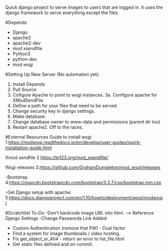 Quick django project to serve images to users that are logged in. It uses the django framework to serve everything except the files.

#Depends
- Django
- apache2
- apache2-dev
- mod xsendfile
- Python3
- python-dev
- mod wsgi


#Setting Up New Server (No automation yet):
1. Install Depends
2. Pull Source
3. Cofigure Apache to point to wsgi instances.
3a. Configure apache for XModSendFile
4. Define a path for your files that need to be served. 
5. Change security key in django settings. 
6. Make database. 
7. Change database owner to www-data and permissions (parent dir too)
8. Restart apache2. Off to the races.

#External Resources
Guide to install wsgi
1.https://modwsgi.readthedocs.io/en/develop/user-guides/quick-installation-guide.html

Xmod sendfile
2.https://tn123.org/mod_xsendfile/

Wsgi releases
3.https://github.com/GrahamDumpleton/mod_wsgi/releases

-Bootstrap
4.https://maxcdn.bootstrapcdn.com/bootstrap/3.3.7/css/bootstrap.min.css

-Get Django setup with apache:
5.https://docs.djangoproject.com/en/1.10/howto/deployment/wsgi/modwsgi/

#Scratchlist To-Do
-Don't hardcode image URL into html. 
--> Reference Django Settings
-Change Passwords Link Added
- Custom Authentication (remove that PW) - Dual factor
- Find a system for image thumbnails / video hosting. 
- Fix get_object_or_404 - return an error to list_file.html
- Get static files defined and on commit. 

